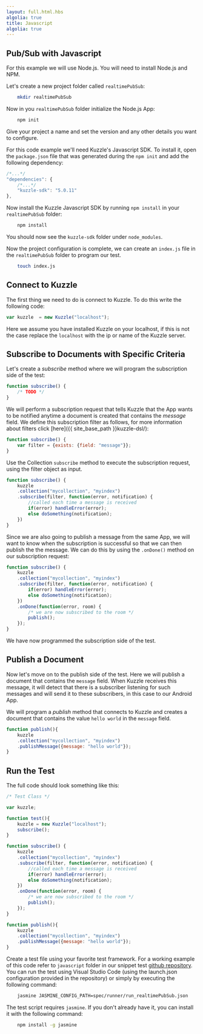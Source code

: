 ```yaml
---
layout: full.html.hbs
algolia: true
title: Javascript
algolia: true
---
```


## Pub/Sub with Javascript

For this example we will use Node.js. You will need to install Node.js and NPM.

Let's create a new project folder called `realtimePubSub`:


```bash
    mkdir realtimePubSub
```

Now in you `realtimePubSub` folder initialize the Node.js App:


```bash
    npm init
```

Give your project a name and set the version and any other details you want to configure.

For this code example we'll need Kuzzle's Javascript SDK. To install it, open the `package.json` file that was generated during the `npm init` and add the following dependency:


```javascript
/*...*/
"dependencies": {
    /*...*/
    "kuzzle-sdk": "5.0.11"
},
```

Now install the Kuzzle Javascript SDK by running `npm install` in your `realtimePubSub` folder:

```bash
    npm install
```

You should now see the `kuzzle-sdk` folder under `node_modules`.

Now the project configuration is complete, we can create an `index.js` file in the `realtimePubSub` folder to program our test.

```bash
    touch index.js
```

## Connect to Kuzzle

The first thing we need to do is connect to Kuzzle. To do this write the following code:

```Javascript
var kuzzle  = new Kuzzle("localhost");
```

Here we assume you have installed Kuzzle on your localhost, if this is not the case replace the `localhost` with the ip or name of the Kuzzle server.

## Subscribe to Documents with Specific Criteria


Let's create a *subscribe* method where we will program the subscription side of the test:

```Javascript
function subscribe() {
    /* TODO */
}
```

We will perform a subscription request that tells Kuzzle that the App wants to be notified anytime a document is created that contains the *message* field. We define this subscription filter as follows, for more information about filters click [here]({{ site_base_path }}kuzzle-dsl/):

```Javascript
function subscribe() {
    var filter = {exists: {field: "message"}};
}
```

Use the Collection `subscribe` method to execute the subscription request, using the filter object as input.

```Javascript
function subscribe() {
    kuzzle
    .collection("mycollection", "myindex")
    .subscribe(filter, function(error, notification) {
        //called each time a message is received
        if(error) handleError(error); 
        else doSomething(notification);
    })
}
```

Since we are also going to publish a message from the same App, we will want to know when the subscription is successful so that we can then publish the the  message. We can do this by using the `.onDone()` method on our subscription request:

```Javascript
function subscribe() {
    kuzzle
    .collection("mycollection", "myindex")
    .subscribe(filter, function(error, notification) {
        if(error) handleError(error);
        else doSomething(notification);
    })
    .onDone(function(error, room) {
        /* we are now subscribed to the room */
        publish();
    });
}
```

We have now programmed the subscription side of the test.


## Publish a Document

Now let's move on to the publish side of the test. Here we will publish a document that contains the `message` field. When Kuzzle receives this message, it will detect that there is a subscriber listening for such messages and will send it to these subscribers, in this case to our Android App.

We will program a *publish* method that connects to Kuzzle and creates a document that contains the value `hello world` in the `message` field.

```Javascript
function publish(){
    kuzzle
    .collection("mycollection", "myindex")
    .publishMessage({message: "hello world"});
}
```
 
## Run the Test

The full code should look something like this:

```Javascript
/* Test Class */

var kuzzle;

function test(){
    kuzzle = new Kuzzle("localhost");
    subscribe();
}

function subscribe() {
    kuzzle
    .collection("mycollection", "myindex")
    .subscribe(filter, function(error, notification) {
        //called each time a message is received
        if(error) handleError(error);
        else doSomething(notification);
    })
    .onDone(function(error, room) {
        /* we are now subscribed to the room */
        publish();
    });
}

function publish(){
    kuzzle
    .collection("mycollection", "myindex")
    .publishMessage({message: "hello world"});
}

```

Create a test file using your favorite test framework. For a working example of this code refer to `javascript` folder in our snippet test [github repository](https://github.com/kuzzleio/kuzzle.io-snippet-tests). You can run the test using Visual Studio Code (using the launch.json configuration provided in the repository) or simply by executing the following command: 

```bash
    jasmine JASMINE_CONFIG_PATH=spec/runner/run_realtimePubSub.json
```

The test script requires `jasmine`. If you don't already have it, you can install it with the following command:

```bash
    npm install -g jasmine
```

